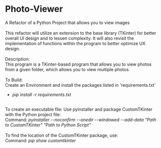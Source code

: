 # Photo-Viewer
A Refactor of a Python Project that allows you to view images
<br><br>
This refactor will utilize an extension to the base library (TKinter) for better overall UI design and to lessen complexity. It will also revisit the implementation of functions within the program to better optimize UX design.
<br><br>
Description:<br>
This program is a TKinter-based program that allows you to view photos from a given folder, which allows you to view multiple photos.<br><br>
To Build:<br>
Create an Environment and install the packages listed in 'requirements.txt'<br>
<ul>
   <li><i>pip install -r requirements.txt</i></li>
</ul>
<br>
To create an executable file:
Use pyinstaller and package CustomTKinter with the Python project file:<br>
   Command: <i>pyinstaller --noconfirm --onedir --windowed --add-data "Path to CustomTKinter"  "Path to Python Script"</i><br><br>
   To find the location of the CustomTKinter package, use:<br>
   Command: <i>pip show customtkinter</i>
   <br><br><br>
   
